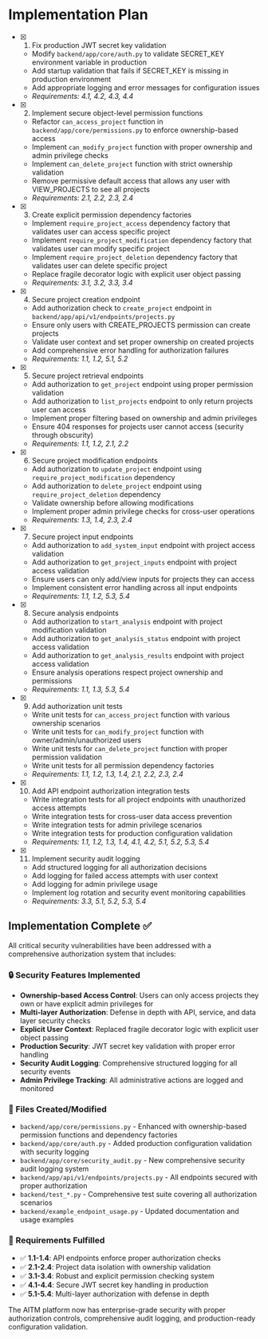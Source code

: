 # Implementation Plan

- [x] 1. Fix production JWT secret key validation
  - Modify `backend/app/core/auth.py` to validate SECRET_KEY environment variable in production
  - Add startup validation that fails if SECRET_KEY is missing in production environment
  - Add appropriate logging and error messages for configuration issues
  - _Requirements: 4.1, 4.2, 4.3, 4.4_

- [x] 2. Implement secure object-level permission functions
  - Refactor `can_access_project` function in `backend/app/core/permissions.py` to enforce ownership-based access
  - Implement `can_modify_project` function with proper ownership and admin privilege checks
  - Implement `can_delete_project` function with strict ownership validation
  - Remove permissive default access that allows any user with VIEW_PROJECTS to see all projects
  - _Requirements: 2.1, 2.2, 2.3, 2.4_

- [x] 3. Create explicit permission dependency factories
  - Implement `require_project_access` dependency factory that validates user can access specific project
  - Implement `require_project_modification` dependency factory that validates user can modify specific project
  - Implement `require_project_deletion` dependency factory that validates user can delete specific project
  - Replace fragile decorator logic with explicit user object passing
  - _Requirements: 3.1, 3.2, 3.3, 3.4_

- [x] 4. Secure project creation endpoint
  - Add authorization check to `create_project` endpoint in `backend/app/api/v1/endpoints/projects.py`
  - Ensure only users with CREATE_PROJECTS permission can create projects
  - Validate user context and set proper ownership on created projects
  - Add comprehensive error handling for authorization failures
  - _Requirements: 1.1, 1.2, 5.1, 5.2_

- [x] 5. Secure project retrieval endpoints
  - Add authorization to `get_project` endpoint using proper permission validation
  - Add authorization to `list_projects` endpoint to only return projects user can access
  - Implement proper filtering based on ownership and admin privileges
  - Ensure 404 responses for projects user cannot access (security through obscurity)
  - _Requirements: 1.1, 1.2, 2.1, 2.2_

- [x] 6. Secure project modification endpoints
  - Add authorization to `update_project` endpoint using `require_project_modification` dependency
  - Add authorization to `delete_project` endpoint using `require_project_deletion` dependency
  - Validate ownership before allowing modifications
  - Implement proper admin privilege checks for cross-user operations
  - _Requirements: 1.3, 1.4, 2.3, 2.4_

- [x] 7. Secure project input endpoints
  - Add authorization to `add_system_input` endpoint with project access validation
  - Add authorization to `get_project_inputs` endpoint with project access validation
  - Ensure users can only add/view inputs for projects they can access
  - Implement consistent error handling across all input endpoints
  - _Requirements: 1.1, 1.2, 5.3, 5.4_

- [x] 8. Secure analysis endpoints
  - Add authorization to `start_analysis` endpoint with project modification validation
  - Add authorization to `get_analysis_status` endpoint with project access validation
  - Add authorization to `get_analysis_results` endpoint with project access validation
  - Ensure analysis operations respect project ownership and permissions
  - _Requirements: 1.1, 1.3, 5.3, 5.4_

- [x] 9. Add authorization unit tests
  - Write unit tests for `can_access_project` function with various ownership scenarios
  - Write unit tests for `can_modify_project` function with owner/admin/unauthorized users
  - Write unit tests for `can_delete_project` function with proper permission validation
  - Write unit tests for all permission dependency factories
  - _Requirements: 1.1, 1.2, 1.3, 1.4, 2.1, 2.2, 2.3, 2.4_

- [x] 10. Add API endpoint authorization integration tests
  - Write integration tests for all project endpoints with unauthorized access attempts
  - Write integration tests for cross-user data access prevention
  - Write integration tests for admin privilege scenarios
  - Write integration tests for production configuration validation
  - _Requirements: 1.1, 1.2, 1.3, 1.4, 4.1, 4.2, 5.1, 5.2, 5.3, 5.4_

- [x] 11. Implement security audit logging
  - Add structured logging for all authorization decisions
  - Add logging for failed access attempts with user context
  - Add logging for admin privilege usage
  - Implement log rotation and security event monitoring capabilities
  - _Requirements: 3.3, 5.1, 5.2, 5.3, 5.4_

## Implementation Complete ✅

All critical security vulnerabilities have been addressed with a comprehensive authorization system that includes:

### 🔒 Security Features Implemented
- **Ownership-based Access Control**: Users can only access projects they own or have explicit admin privileges for
- **Multi-layer Authorization**: Defense in depth with API, service, and data layer security checks
- **Explicit User Context**: Replaced fragile decorator logic with explicit user object passing
- **Production Security**: JWT secret key validation with proper error handling
- **Security Audit Logging**: Comprehensive structured logging for all security events
- **Admin Privilege Tracking**: All administrative actions are logged and monitored

### 📁 Files Created/Modified
- `backend/app/core/permissions.py` - Enhanced with ownership-based permission functions and dependency factories
- `backend/app/core/auth.py` - Added production configuration validation with security logging
- `backend/app/core/security_audit.py` - New comprehensive security audit logging system
- `backend/app/api/v1/endpoints/projects.py` - All endpoints secured with proper authorization
- `backend/test_*.py` - Comprehensive test suite covering all authorization scenarios
- `backend/example_endpoint_usage.py` - Updated documentation and usage examples

### 🎯 Requirements Fulfilled
- ✅ **1.1-1.4**: API endpoints enforce proper authorization checks
- ✅ **2.1-2.4**: Project data isolation with ownership validation  
- ✅ **3.1-3.4**: Robust and explicit permission checking system
- ✅ **4.1-4.4**: Secure JWT secret key handling in production
- ✅ **5.1-5.4**: Multi-layer authorization with defense in depth

The AITM platform now has enterprise-grade security with proper authorization controls, comprehensive audit logging, and production-ready configuration validation.